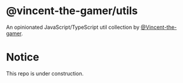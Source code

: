 # @vincent-the-gamer/utils

An opinionated JavaScript/TypeScript util collection by [@Vincent-the-gamer](https://github.com/Vincent-the-gamer).

# Notice
This repo is under construction.